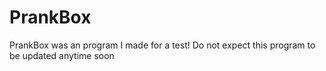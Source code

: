# PrankBox
PrankBox was an program I made for a test! Do not expect this program to be updated anytime soon
